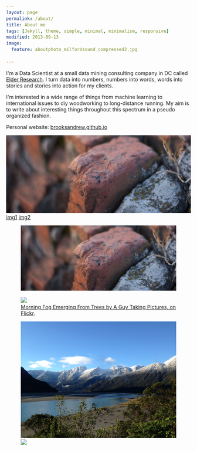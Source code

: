 ```yaml
---
layout: page
permalink: /about/
title: About me
tags: [Jekyll, theme, simple, minimal, minimalism, responsive]
modified: 2013-09-13
image:
  feature: aboutphoto_milfordsound_compressed2.jpg

---
```


I'm a Data Scientist at a small data mining consulting company in DC called [Elder Research].  I turn data into numbers, numbers into words, 
words into stories and stories into action for my clients.  

I'm interested in a wide range of things from machine learning to international issues to diy woodworking to long-distance running.  My aim is to write
about interesting things throughout this spectrum in a pseudo organized fashion.

Personal website: [brooksandrew.github.io]

[brooksandrew.github.io]: http://brooksandrew.github.io
[Elder Research]: http://datamininglab.com/


<img src="/images/so-simple-sample-image-3.jpg">

 <div class="gallery">
<a href="/images/so-simple-sample-image-3.jpg">img1</a>
<a href="/images/so-simple-sample-image-3.jpg">img2</a>
 
 </div>



<figure>
	<a href="/images/so-simple-sample-image-3.jpg"><img src="/images/so-simple-sample-image-3.jpg"></a>
</figure>

<figure>
	<a href="http://farm9.staticflickr.com/8426/7758832526_cc8f681e48_b.jpg"><img src="http://farm9.staticflickr.com/8426/7758832526_cc8f681e48_c.jpg"></a>
	<figcaption><a href="http://www.flickr.com/photos/80901381@N04/7758832526/" title="Morning Fog Emerging From Trees by A Guy Taking Pictures, on Flickr">Morning Fog Emerging From Trees by A Guy Taking Pictures, on Flickr</a>.</figcaption>
</figure>

<figure class="half">
	<a href="/images/lake_wanaka.jpg"> <img src="/images/lake_wanaka.jpg"></a>
	<a href="http://farm9.staticflickr.com/8426/7758832526_cc8f681e48_b.jpg"><img src="http://farm9.staticflickr.com/8426/7758832526_cc8f681e48_c.jpg"></a>
</figure>

